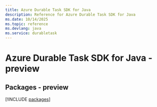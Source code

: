 ```yaml
---
title: Azure Durable Task SDK for Java
description: Reference for Azure Durable Task SDK for Java
ms.date: 10/14/2025
ms.topic: reference
ms.devlang: java
ms.service: durabletask
---
```

# Azure Durable Task SDK for Java - preview
## Packages - preview
[!INCLUDE [packages](durable-task-index.md)]